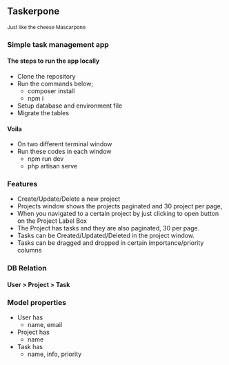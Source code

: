 ## Taskerpone
<sub>Just like the cheese Mascarpone<sub>

### Simple task management app

#### The steps to run the app locally


* Clone the repository
* Run the commands below;
  * composer install
  * npm i
* Setup database and environment file
* Migrate the tables

#### Voila

* On two different terminal window
* Run these codes in each window
  * npm run dev
  * php artisan serve


### Features

* Create/Update/Delete a new project
* Projects window shows the projects paginated and 30 project per page, 
* When you navigated to a certain project by just clicking to open button on the Project Label Box
* The Project has tasks and they are also paginated, 30 per page.
* Tasks can be Created/Updated/Deleted in the project window.
* Tasks can be dragged and dropped in certain importance/priority columns

### DB Relation
#### User > Project > Task

### Model properties

* User has
  * name, email
* Project has
  * name
* Task has
  * name, info, priority
